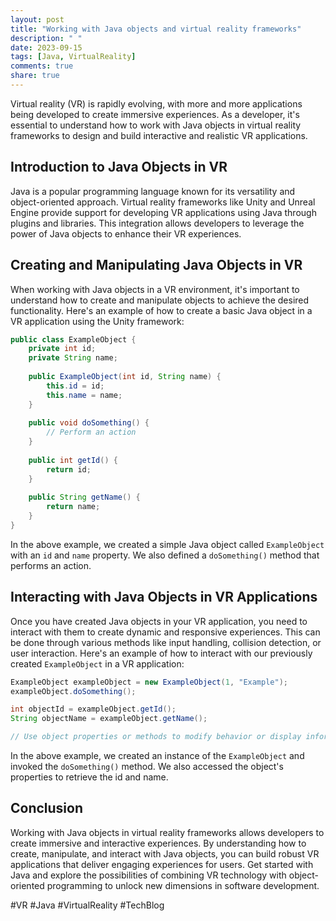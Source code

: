 ```yaml
---
layout: post
title: "Working with Java objects and virtual reality frameworks"
description: " "
date: 2023-09-15
tags: [Java, VirtualReality]
comments: true
share: true
---
```


Virtual reality (VR) is rapidly evolving, with more and more applications being developed to create immersive experiences. As a developer, it's essential to understand how to work with Java objects in virtual reality frameworks to design and build interactive and realistic VR applications. 

## Introduction to Java Objects in VR

Java is a popular programming language known for its versatility and object-oriented approach. Virtual reality frameworks like Unity and Unreal Engine provide support for developing VR applications using Java through plugins and libraries. This integration allows developers to leverage the power of Java objects to enhance their VR experiences. 

## Creating and Manipulating Java Objects in VR

When working with Java objects in a VR environment, it's important to understand how to create and manipulate objects to achieve the desired functionality. Here's an example of how to create a basic Java object in a VR application using the Unity framework:

```java
public class ExampleObject {
    private int id;
    private String name;
    
    public ExampleObject(int id, String name) {
        this.id = id;
        this.name = name;
    }
    
    public void doSomething() {
        // Perform an action
    }
    
    public int getId() {
        return id;
    }
    
    public String getName() {
        return name;
    }
}
```

In the above example, we created a simple Java object called `ExampleObject` with an `id` and `name` property. We also defined a `doSomething()` method that performs an action. 

## Interacting with Java Objects in VR Applications

Once you have created Java objects in your VR application, you need to interact with them to create dynamic and responsive experiences. This can be done through various methods like input handling, collision detection, or user interaction. Here's an example of how to interact with our previously created `ExampleObject` in a VR application:

```java
ExampleObject exampleObject = new ExampleObject(1, "Example");
exampleObject.doSomething();

int objectId = exampleObject.getId();
String objectName = exampleObject.getName();

// Use object properties or methods to modify behavior or display information in the VR environment
```

In the above example, we created an instance of the `ExampleObject` and invoked the `doSomething()` method. We also accessed the object's properties to retrieve the id and name.

## Conclusion

Working with Java objects in virtual reality frameworks allows developers to create immersive and interactive experiences. By understanding how to create, manipulate, and interact with Java objects, you can build robust VR applications that deliver engaging experiences for users. Get started with Java and explore the possibilities of combining VR technology with object-oriented programming to unlock new dimensions in software development.

#VR #Java #VirtualReality #TechBlog